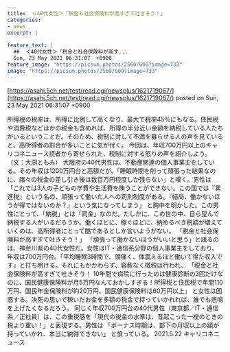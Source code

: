 ```yaml
---
title:  ＜40代女性＞「税金と社会保険料が高すぎて吐きそう！」  
categories:
- news
excerpt: |
  
feature_text: |
  ##  ＜40代女性＞「税金と社会保険料が高す...
  Sun, 23 May 2021 06:31:07  +0900
feature_image: "https://picsum.photos/2560/600?image=733"
image: "https://picsum.photos/2560/600?image=733"
---
```


[https://asahi.5ch.net/test/read.cgi/newsplus/1621719067/](https://asahi.5ch.net/test/read.cgi/newsplus/1621719067/)
posted on Sun, 23 May 2021 06:31:07  +0900

<!--more-->

所得税の税率は、所得に比例して高くなり、最大で税率45％にもなる。住民税や消費税などほかの税金も含めれば、所得の半分近い金額を納税している人たちがいるということだ。そのため、税制に対して不満を募らせる人の声を見ていると、高所得者の割合が多いことに気が付く。 今回は、年収700万円以上のキャリコネニュース読者から寄せられた、税制に対する怒りの声を紹介しよう。（文：大渕ともみ） 大阪府の40代男性は、不動産関連の個人事業主をしている。その年収は1200万円台と高額だが、「睡眠時間を削って頑張った結果なのに、諸々の税金の差し引き後は数百万円程度しか残らない」と嘆く。男性は 「これでは3人の子どもの学費や生活費を賄うことができない。この国では『累進税』という名の、頑張って働いた人への罰則制度がある。『結局、働かないほうが得ではないのか？』という気になってしまう」 と胸中を明かした。この男性にとって、「納税」とは「罰金」なのだ。たしかに、この世の中、自ら望んで納税する人がいるだろうか。働くほどに、稼ぐほどに、納めるべき税額が増えていくのは、高所得者にとって酷であるとしか言いようがない。 「税金と社会保険料が高すぎて吐きそう！」 「頑張って働かないほうがいいと思う」と語るのは、神奈川県の40代女性だ。女性はIT・通信系分野の個人事業主をしており、年収は700万円台。「平均睡眠3時間で、頭痛く、体震えるほど働いて得た収入です」と打ち明ける。それにもかかわらず、容赦なく徴税は行われ、 「税金と社会保険料が高すぎて吐きそう！ 10年間で病院に行ったのは健康診断の3回だけなのに、国民健康保険料が月5万円なんておかしすぎる！所得税と住民税で年間110万円、国民年金保険料が約20万円、国民健康保険料は60万円以上」 と女性は困惑する。決死の思いで稼いだお金を多額の税金で持っていかれれば、誰でも悲鳴を上げたくなるだろう。 同じく年収700万円台の40代男性（東京都／IT・通信系／正社員）は、この重税感を「現代の税金の水準は、昔起こった一揆のときの税より重い！」と表現する。男性は 「ボーナス時期は、部下の月収以上の額が持っていかれ、本当に納得できない」 と憤っている。 2021.5.22 キャリコネニュース
